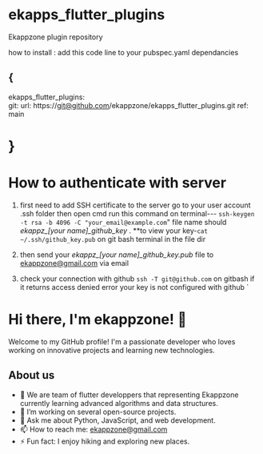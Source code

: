 # ekapps_flutter_plugins
Ekappzone plugin repository

how to install : add this code line to your pubspec.yaml  dependancies 
  
 ## {
  ekapps_flutter_plugins:    
    git:
      url: https://git@github.com/ekappzone/ekapps_flutter_plugins.git
      ref: main 
 #     }

 # How to authenticate with server

1. first need to add SSH certificate to the server
      go to your user account .ssh folder then open cmd 
      run this command on  terminal---    `ssh-keygen -t rsa -b 4096 -C "your_email@example.com`"   file name should *ekappz_[your name]_github_key* .
      **to view your key-`cat ~/.ssh/github_key.pub` on git bash terminal in the  file dir

2. then send your  *ekappz_[your name]_github_key.pub*  file to ekappzone@gmail.com via email

3. check your connection with github `ssh -T git@github.com` on gitbash
if it returns access denied error your key is not configured with github 
`


 
      
      
# Hi there, I'm ekappzone! 👋

Welcome to my GitHub profile! I'm a passionate developer who loves working on innovative projects and learning new technologies.

## About us

- 🌱 We are team of flutter developpers that representing Ekappzone  currently learning advanced algorithms and data structures.
- 🔭 I’m working on several open-source projects.
- 💬 Ask me about Python, JavaScript, and web development.
- 📫 How to reach me: [ekappzone@gmail.com](mailto:ekappzone@gmail.com)
- ⚡ Fun fact: I enjoy hiking and exploring new places.


